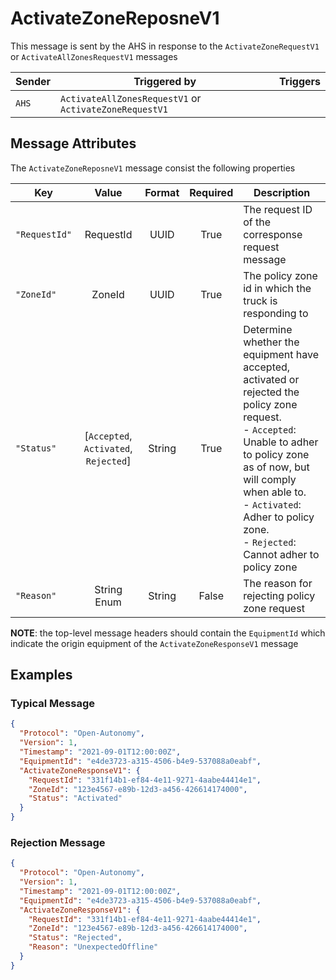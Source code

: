 # ActivateZoneReposneV1

This message is sent by the AHS in response to the `ActivateZoneRequestV1` or `ActivateAllZonesRequestV1` messages

| Sender | Triggered by | Triggers |
| --- | --- | --- |
| `AHS`  | `ActivateAllZonesRequestV1` or `ActivateZoneRequestV1` |  |


## Message Attributes

The `ActivateZoneReposneV1` message consist the following properties

| Key | Value | Format | Required | Description |
| --- | :---: | :---: | :---: | --- |
| `"RequestId"` | RequestId | UUID | True |The request ID of the corresponse request message |
| `"ZoneId"` | ZoneId | UUID | True | The policy zone id in which the truck is responding to |
| `"Status"` | [`Accepted`, `Activated`, `Rejected`] | String | True | Determine whether the equipment have accepted, activated or rejected the policy zone request.<br/>- `Accepted`: Unable to adher to policy zone as of now, but will comply when able  to.<br/>- `Activated`: Adher to policy zone.<br/>- `Rejected`: Cannot adher to policy zone |
| `"Reason"` | String Enum | String | False | The reason for rejecting policy zone request |

**NOTE**: the top-level message headers should contain the `EquipmentId` which indicate the origin equipment of the `ActivateZoneResponseV1` message 


## Examples
### Typical Message
```JSON
{
  "Protocol": "Open-Autonomy",
  "Version": 1,
  "Timestamp": "2021-09-01T12:00:00Z",
  "EquipmentId": "e4de3723-a315-4506-b4e9-537088a0eabf",
  "ActivateZoneResponseV1": {
    "RequestId": "331f14b1-ef84-4e11-9271-4aabe44414e1",
    "ZoneId": "123e4567-e89b-12d3-a456-426614174000",
    "Status": "Activated"
  }
}
```

### Rejection Message
```JSON
{
  "Protocol": "Open-Autonomy",
  "Version": 1,
  "Timestamp": "2021-09-01T12:00:00Z",
  "EquipmentId": "e4de3723-a315-4506-b4e9-537088a0eabf",
  "ActivateZoneResponseV1": {
    "RequestId": "331f14b1-ef84-4e11-9271-4aabe44414e1",
    "ZoneId": "123e4567-e89b-12d3-a456-426614174000",
    "Status": "Rejected",
    "Reason": "UnexpectedOffline"
  }
}
```
